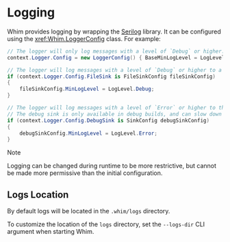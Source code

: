 # Logging

Whim provides logging by wrapping the [Serilog](https://serilog.net/) library. It can be configured using the <xref:Whim.LoggerConfig> class. For example:

```csharp
// The logger will only log messages with a level of `Debug` or higher.
context.Logger.Config = new LoggerConfig() { BaseMinLogLevel = LogLevel.Debug };

// The logger will log messages with a level of `Debug` or higher to a file.
if (context.Logger.Config.FileSink is FileSinkConfig fileSinkConfig)
{
    fileSinkConfig.MinLogLevel = LogLevel.Debug;
}

// The logger will log messages with a level of `Error` or higher to the debug console.
// The debug sink is only available in debug builds, and can slow down Whim.
if (context.Logger.Config.DebugSink is SinkConfig debugSinkConfig)
{
    debugSinkConfig.MinLogLevel = LogLevel.Error;
}
```

> [!NOTE]
> Logging can be changed during runtime to be more restrictive, but cannot be made more permissive than the initial configuration.

## Logs Location

By default logs will be located in the `.whim/logs` directory.

To customize the location of the `logs` directory, set the `--logs-dir` CLI argument when starting Whim.
